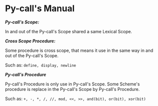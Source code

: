 # Py-call's Manual #

***Py-call's Scope:***

In and out of the Py-call's Scope shared a same Lexical Scope.

***Cross Scope Procedure:***

Some procedure is cross scope, that means it use in the same way in and out of the Py-call's Scope.

Such as: `define, display, newline`

***Py-call's Procedure***

Py-call's Procedure is only use in Py-call's Scope. Some Scheme's procedure is replace in the Py-call's Scope by Py-call's Procedure.

Such as: `+, -, *, /, //, mod, <<, >>, and(bit), or(bit), xor(bit)`